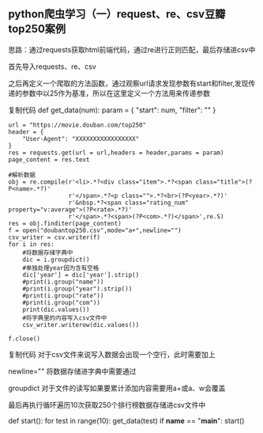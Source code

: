 ## python爬虫学习（一）request、re、csv豆瓣top250案例
 
思路：通过requests获取html前端代码，通过re进行正则匹配，最后存储进csv中

首先导入requests、re、csv

之后再定义一个爬取的方法函数，通过观察url请求发现参数有start和filter,发现传递的参数中以25作为基准，所以在这里定义一个方法用来传递参数

复制代码
def get_data(num):
    param = {
        "start": num,
        "filter": ""
    }

    url = "https://movie.douban.com/top250"
    header = {
        "User-Agent": "XXXXXXXXXXXXXXXXX"
    }
    res = requests.get(url = url,headers = header,params = param)
    page_content = res.text

    #解析数据
    obj = re.compile(r'<li>.*?<div class="item">.*?<span class="title">(?P<name>.*?)'
                     r'</span>.*?<p class="">.*?<br>(?P<year>.*?)'
                     r'&nbsp.*?<span class="rating_num" property="v:average">(?P<rate>.*?)'
                     r'</span>.*?<span>(?P<com>.*?)</span>',re.S)
    res = obj.finditer(page_content)
    f = open("doubantop250.csv",mode="a+",newline="")
    csv_writer = csv.writer(f)
    for i in res:
        #将数据存储字典中
        dic = i.groupdict()
        #单独处理year因为含有空格
        dic['year'] = dic['year'].strip()
        #print(i.group("name"))
        #print(i.group("year").strip())
        #print(i.group("rate"))
        #print(i.group("com"))
        print(dic.values())
        #将字典里的内容写入csv文件中
        csv_writer.writerow(dic.values())

    f.close()
复制代码
对于csv文件来说写入数据会出现一个空行，此时需要加上

newline=""
将数据存储进字典中需要通过

groupdict
对于文件的读写如果要累计添加内容需要用a+或a、w会覆盖

最后再执行循环遍历10次获取250个排行榜数据存储进csv文件中

def start():
    for test in range(10):
        get_data(test)
if __name__ == "__main__":
    start()
